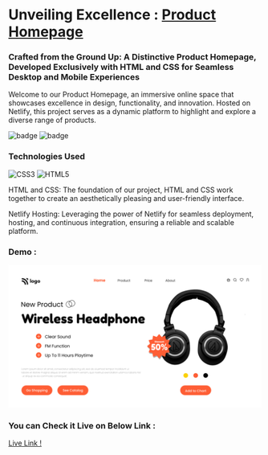 
# Unveiling Excellence : [Product Homepage](https://product-homepagee.netlify.app/)

### Crafted from the Ground Up: A Distinctive Product Homepage, Developed Exclusively with HTML and CSS for Seamless Desktop and Mobile Experiences

Welcome to our Product Homepage, an immersive online space that showcases excellence in design, functionality, and innovation. Hosted on Netlify, this project serves as a dynamic platform to highlight and explore a diverse range of products.


![badge](https://img.shields.io/badge/iNeuron-LCO-green) ![badge](https://img.shields.io/badge/Hitesh--Choudhary-Full%20Stack%20Javascript%20Course-orange)
<br/>


### Technologies Used
![CSS3](https://img.shields.io/badge/css3-%231572B6.svg?style=for-the-badge&logo=css3&logoColor=white) ![HTML5](https://img.shields.io/badge/html5-%23E34F26.svg?style=for-the-badge&logo=html5&logoColor=white)



HTML and CSS:
The foundation of our project, HTML and CSS work together to create an aesthetically pleasing and user-friendly interface.

Netlify Hosting:
Leveraging the power of Netlify for seamless deployment, hosting, and continuous integration, ensuring a reliable and scalable platform.


### Demo :

![Alt text](7.png)

### You can Check it Live on Below Link :

[Live Link !](https://product-homepagee.netlify.app/)